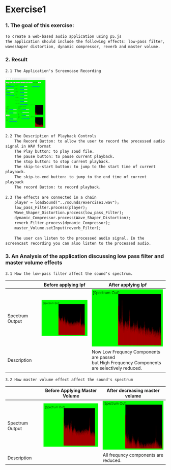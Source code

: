# Exercise1

### 1. The goal of this exercise: 
    To create a web-based audio application using p5.js
    The application should include the following effects: low-pass filter, waveshaper distortion, dynamic compressor, reverb and master volume.
### 2. Result
    2.1 The Application's Screencase Recording
[<img src="./images/Exercise1_Screenshot.png" width="25%">](https://1drv.ms/v/s!AsExfQG4uXz8g-kUgUou8QTb8Qs8Tw?e=AhsD7m "Web-based Audio Application")

    2.2 The Description of Playback Controls 
        The Record Button: to allow the user to record the processed audio signal in WAV format 
        The Play button: to play soud file. 
        The pause button: to pause current playback. 
        The stop button: to stop current playback.     
        The skip-to-start button: to jump to the start time of current playback. 
        The skip-to-end button: to jump to the end time of current playback 
        The record Button: to record playback. 

    2.3 The effects are connected in a chain 
        player = loadSound("../sounds/exercise1.wav"); 
        low_pass_Filter.process(player); 
        Wave_Shaper_Distortion.process(low_pass_Filter); 
        dynamic_Compressor.process(Wave_Shaper_Distortion);     
        reverb_Filter.process(dynamic_Compressor); 
        master_Volume.setInput(reverb_Filter);     

        The user can listen to the processed audio signal. In the screencast recording you can also listen to the processed audio.  

### 3. An Analysis of the application discussing low pass filter and master volume effects 

    3.1 How the low-pass filter affect the sound's spectrum.
||Before applying lpf|After applying lpf|
|------|---|---|
|Spectrum Output |![image](./images/Before_LPF.png)|![image](./images/After_LPF.png)|
|Description||Now Low Frequncy Components are passed <br>but High Frequency Components are selectively reduced.|

    3.2 How master volume effect affect the sound's spectrum
||Before Applying Master Volume |After decreasing master volume|
|------|---|---|
|Spectrum Output |![image](./images/Before_Master_Vol.png)|![image](./images/After_Master_Vol.png)|
|Description||All frequncy components are reduced.|
 


